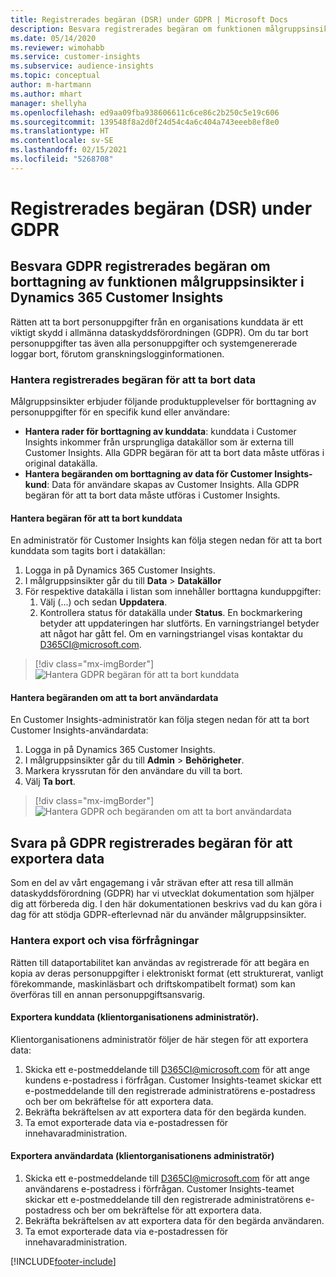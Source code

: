 ```yaml
---
title: Registrerades begäran (DSR) under GDPR | Microsoft Docs
description: Besvara registrerades begäran om funktionen målgruppsinsikter i Dynamics 365 Customer Insights.
ms.date: 05/14/2020
ms.reviewer: wimohabb
ms.service: customer-insights
ms.subservice: audience-insights
ms.topic: conceptual
author: m-hartmann
ms.author: mhart
manager: shellyha
ms.openlocfilehash: ed9aa09fba938606611c6ce86c2b250c5e19c606
ms.sourcegitcommit: 139548f8a2d0f24d54c4a6c404a743eeeb8ef8e0
ms.translationtype: HT
ms.contentlocale: sv-SE
ms.lasthandoff: 02/15/2021
ms.locfileid: "5268708"
---
```

# <a name="data-subject-rights-dsr-requests-under-gdpr"></a>Registrerades begäran (DSR) under GDPR

## <a name="responding-to-gdpr-data-subject-delete-requests-for-dynamics-365-customer-insights-audience-insights-capability"></a>Besvara GDPR registrerades begäran om borttagning av funktionen målgruppsinsikter i Dynamics 365 Customer Insights

Rätten att ta bort personuppgifter från en organisations kunddata är ett viktigt skydd i allmänna dataskyddsförordningen (GDPR). Om du tar bort personuppgifter tas även alla personuppgifter och systemgenererade loggar bort, förutom granskningslogginformationen.

### <a name="manage-data-subject-delete-requests"></a>Hantera registrerades begäran för att ta bort data

Målgruppsinsikter erbjuder följande produktupplevelser för borttagning av personuppgifter för en specifik kund eller användare:

- **Hantera rader för borttagning av kunddata**: kunddata i Customer Insights inkommer från ursprungliga datakällor som är externa till Customer Insights. Alla GDPR begäran för att ta bort data måste utföras i original datakälla.
- **Hantera begäranden om borttagning av data för Customer Insights-kund**: Data för användare skapas av Customer Insights. Alla GDPR begäran för att ta bort data måste utföras i Customer Insights.

#### <a name="manage-delete-requests-for-customer-data"></a>Hantera begäran för att ta bort kunddata

En administratör för Customer Insights kan följa stegen nedan för att ta bort kunddata som tagits bort i datakällan:

1. Logga in på Dynamics 365 Customer Insights.
2. I målgruppsinsikter går du till **Data** > **Datakällor**
3. För respektive datakälla i listan som innehåller borttagna kunduppgifter:
   1. Välj (...) och sedan **Uppdatera**.
   2. Kontrollera status för datakälla under **Status**. En bockmarkering betyder att uppdateringen har slutförts. En varningstriangel betyder att något har gått fel. Om en varningstriangel visas kontaktar du D365CI@microsoft.com.

> [!div class="mx-imgBorder"]
> ![Hantera GDPR begäran för att ta bort kunddata](media/gdpr-data-sources.png "Hantera GDPR begäran för att ta bort kunddata")

#### <a name="manage-delete-requests-for-user-data"></a>Hantera begäranden om att ta bort användardata

En Customer Insights-administratör kan följa stegen nedan för att ta bort Customer Insights-användardata:

1. Logga in på Dynamics 365 Customer Insights.
2. I målgruppsinsikter går du till **Admin** > **Behörigheter**.
3. Markera kryssrutan för den användare du vill ta bort.
4. Välj **Ta bort**.

> [!div class="mx-imgBorder"]
> ![Hantera GDPR och begäranden om att ta bort användardata](media/gdpr-permissions.png "Hantera GDPR och begäranden om att ta bort användardata")

## <a name="responding-to-gdpr-data-subject-export-requests"></a>Svara på GDPR registrerades begäran för att exportera data

Som en del av vårt engagemang i vår strävan efter att resa till allmän dataskyddsförordning (GDPR) har vi utvecklat dokumentation som hjälper dig att förbereda dig. I den här dokumentationen beskrivs vad du kan göra i dag för att stödja GDPR-efterlevnad när du använder målgruppsinsikter.

### <a name="manage-export-and-view-requests"></a>Hantera export och visa förfrågningar

Rätten till dataportabilitet kan användas av registrerade för att begära en kopia av deras personuppgifter i elektroniskt format (ett strukturerat, vanligt förekommande, maskinläsbart och driftskompatibelt format) som kan överföras till en annan personuppgiftsansvarig.

#### <a name="export-customer-data-tenant-admin"></a>Exportera kunddata (klientorganisationens administratör).

Klientorganisationens administratör följer de här stegen för att exportera data:

1. Skicka ett e-postmeddelande till D365CI@microsoft.com för att ange kundens e-postadress i förfrågan. Customer Insights-teamet skickar ett e-postmeddelande till den registrerade administratörens e-postadress och ber om bekräftelse för att exportera data.
2. Bekräfta bekräftelsen av att exportera data för den begärda kunden.
3. Ta emot exporterade data via e-postadressen för innehavaradministration.

#### <a name="export-user-data-tenant-admin"></a>Exportera användardata (klientorganisationens administratör)

1. Skicka ett e-postmeddelande till D365CI@microsoft.com för att ange användarens e-postadress i förfrågan. Customer Insights-teamet skickar ett e-postmeddelande till den registrerade administratörens e-postadress och ber om bekräftelse för att exportera data.
2. Bekräfta bekräftelsen av att exportera data för den begärda användaren.
3. Ta emot exporterade data via e-postadressen för innehavaradministration.


[!INCLUDE[footer-include](../includes/footer-banner.md)]